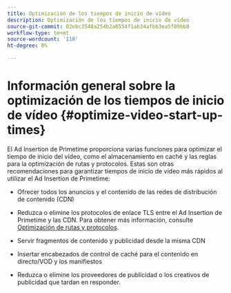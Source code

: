 ```yaml
---
title: Optimización de los tiempos de inicio de vídeo
description: Optimización de los tiempos de inicio de vídeo
source-git-commit: 02ebc3548a254b2a6554f1ab34afbb3ea5f09bb8
workflow-type: tm+mt
source-wordcount: '110'
ht-degree: 0%

---
```


# Información general sobre la optimización de los tiempos de inicio de vídeo {#optimize-video-start-up-times}

El Ad Insertion de Primetime proporciona varias funciones para optimizar el tiempo de inicio del vídeo, como el almacenamiento en caché y las reglas para la optimización de rutas y protocolos. Estas son otras recomendaciones para garantizar tiempos de inicio de vídeo más rápidos al utilizar el Ad Insertion de Primetime:

* Ofrecer todos los anuncios y el contenido de las redes de distribución de contenido (CDN)

* Reduzca o elimine los protocolos de enlace TLS entre el Ad Insertion de Primetime y las CDN. Para obtener más información, consulte [Optimización de rutas y protocolos](optimize-routes-protocols.md).

* Servir fragmentos de contenido y publicidad desde la misma CDN

* Insertar encabezados de control de caché para el contenido en directo/VOD y los manifiestos

* Reduzca o elimine los proveedores de publicidad o los creativos de publicidad que tardan en responder.
